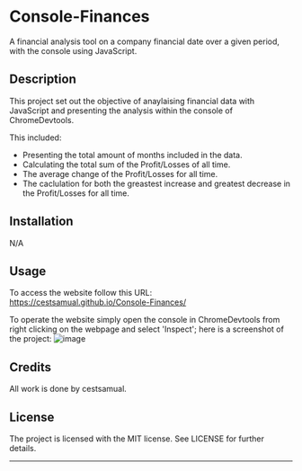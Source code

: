 # Console-Finances
A financial analysis tool on a company financial date over a given period, with the console using JavaScript.

## Description

This project set out the objective of anaylaising financial data with JavaScript and presenting the analysis within the console of ChromeDevtools.

This included:

- Presenting the total amount of months included in the data.
- Calculating the total sum of the Profit/Losses of all time.
- The average change of the Profit/Losses for all time.
- The caclulation for both the greastest increase and greatest decrease in the Profit/Losses for all time. 

## Installation

N/A

## Usage

To access the website follow this URL: https://cestsamual.github.io/Console-Finances/

To operate the website simply open the console in ChromeDevtools from right clicking on the webpage and select 'Inspect'; here is a screenshot of the project:
![image](https://github.com/CestSamual/Console-Finances/assets/148571604/12bada29-5076-4d31-b614-53540ad0959c)

## Credits

All work is done by cestsamual.

## License

The project is licensed with the MIT license. See LICENSE for further details.

---

